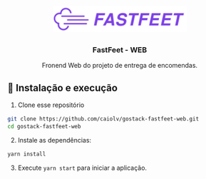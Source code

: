 <h1 align="center">
  <img alt="FastFeet" src=".github/logo.svg" width="300px" />
</h1>

<h3 align="center">FastFeet - WEB</h3>

<p align="center">Fronend Web do projeto de entrega de encomendas.</p>

## 🚀 Instalação e execução
1. Clone esse repositório
```bash
git clone https://github.com/caiolv/gostack-fastfeet-web.git
cd gostack-fastfeet-web
```
2. Instale as dependências:
```bash
yarn install
```
3. Execute `yarn start` para iniciar a aplicação.



